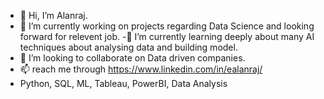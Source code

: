 - 👋 Hi, I’m Alanraj.
- 🔭 I’m currently working on projects regarding Data Science and looking forward for relevent job.
-🌱 I’m currently learning deeply about many AI techniques about analysing data and building model.
- 💞️ I’m looking to collaborate on Data driven companies.
- 📫 reach me through https://www.linkedin.com/in/ealanraj/
-  Python, SQL, ML, Tableau, PowerBI, Data Analysis
